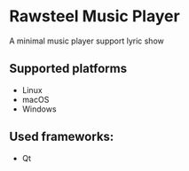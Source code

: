 # Rawsteel Music Player
A minimal music player support lyric show

## Supported platforms
- Linux
- macOS
- Windows

## Used frameworks:
- Qt
